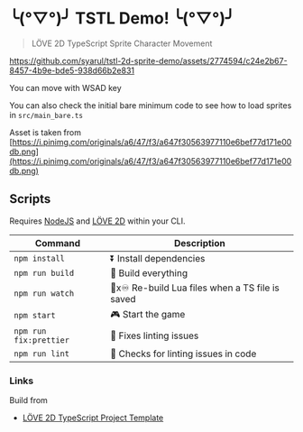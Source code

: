 # ╰(°▽°)╯ TSTL Demo! ╰(°▽°)╯

> LÖVE 2D TypeScript Sprite Character Movement


https://github.com/syarul/tstl-2d-sprite-demo/assets/2774594/c24e2b67-8457-4b9e-bde5-938d66b2e831


You can move with WSAD key

You can also check the initial bare minimum code to see how to load sprites in `src/main_bare.ts`

Asset is taken from [https://i.pinimg.com/originals/a6/47/f3/a647f30563977110e6bef77d171e00db.png](https://i.pinimg.com/originals/a6/47/f3/a647f30563977110e6bef77d171e00db.png)

## Scripts

Requires [NodeJS](https://nodejs.org/en/download/) and [LÖVE 2D](https://love2d.org/) within your CLI.

| Command                | Description                                      |
| ---------------------- | ------------------------------------------------ |
| `npm install`          | ⏬ Install dependencies                          |
| `npm run build`        | 🔨 Build everything                              |
| `npm run watch`        | 🔨x♾ Re-build Lua files when a TS file is saved |
| `npm start`            | 🎮 Start the game                                |
| `npm run fix:prettier` | 💄 Fixes linting issues                          |
| `npm run lint`         | 💄 Checks for linting issues in code             |

### Links

Build from

- [LÖVE 2D TypeScript Project Template](https://github.com/hazzard993/love-typescript-template)

